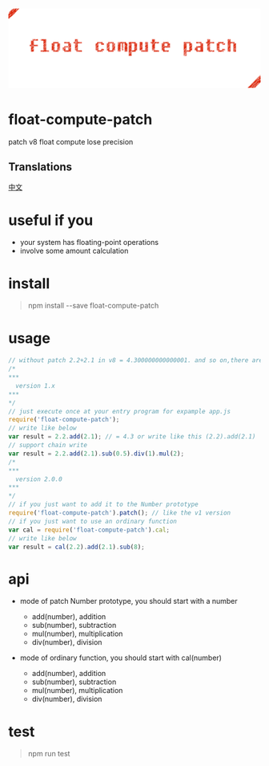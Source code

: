 # ![float-compute-patch](static/logo.png)

# float-compute-patch
patch v8 float compute lose precision

## Translations
[中文](README_CN.md)

# useful if you
- your system has floating-point operations
- involve some amount calculation

# install
> npm install --save float-compute-patch

# usage
```javascript
// without patch 2.2+2.1 in v8 = 4.300000000000001. and so on,there are many problems
/*
***
  version 1.x
***
*/
// just execute once at your entry program for expample app.js
require('float-compute-patch');
// write like below
var result = 2.2.add(2.1); // = 4.3 or write like this (2.2).add(2.1)
// support chain write
var result = 2.2.add(2.1).sub(0.5).div(1).mul(2);
/*
***
  version 2.0.0
***
*/
// if you just want to add it to the Number prototype
require('float-compute-patch').patch(); // like the v1 version
// if you just want to use an ordinary function
var cal = require('float-compute-patch').cal;
// write like below
var result = cal(2.2).add(2.1).sub(8);
```

# api
- mode of patch Number prototype, you should start with a number
  - add(number), addition
  - sub(number), subtraction
  - mul(number), multiplication
  - div(number), division

- mode of ordinary function, you should start with cal(number)
  - add(number), addition
  - sub(number), subtraction
  - mul(number), multiplication
  - div(number), division

# test
> npm run test
